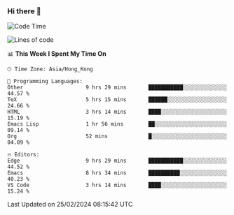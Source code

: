 ### Hi there 👋

<!--
**nicehiro/nicehiro** is a ✨ _special_ ✨ repository because its `README.md` (this file) appears on your GitHub profile.

Here are some ideas to get you started:

- 🔭 I’m currently working on ...
- 🌱 I’m currently learning ...
- 👯 I’m looking to collaborate on ...
- 🤔 I’m looking for help with ...
- 💬 Ask me about ...
- 📫 How to reach me: ...
- 😄 Pronouns: ...
- ⚡ Fun fact: ...
-->

<!--START_SECTION:waka-->
![Code Time](http://img.shields.io/badge/Code%20Time-255%20hrs%2058%20mins-blue)

![Lines of code](https://img.shields.io/badge/From%20Hello%20World%20I%27ve%20Written-2.6%20million%20lines%20of%20code-blue)

📊 **This Week I Spent My Time On** 

```text
🕑︎ Time Zone: Asia/Hong_Kong

💬 Programming Languages: 
Other                    9 hrs 29 mins       ███████████░░░░░░░░░░░░░░   44.57 % 
TeX                      5 hrs 15 mins       ██████░░░░░░░░░░░░░░░░░░░   24.66 % 
HTML                     3 hrs 14 mins       ████░░░░░░░░░░░░░░░░░░░░░   15.19 % 
Emacs Lisp               1 hr 56 mins        ██░░░░░░░░░░░░░░░░░░░░░░░   09.14 % 
Org                      52 mins             █░░░░░░░░░░░░░░░░░░░░░░░░   04.09 % 

🔥 Editors: 
Edge                     9 hrs 29 mins       ███████████░░░░░░░░░░░░░░   44.52 % 
Emacs                    8 hrs 34 mins       ██████████░░░░░░░░░░░░░░░   40.23 % 
VS Code                  3 hrs 14 mins       ████░░░░░░░░░░░░░░░░░░░░░   15.24 % 
```


 Last Updated on 25/02/2024 08:15:42 UTC
<!--END_SECTION:waka-->

